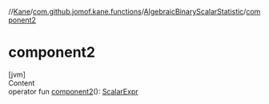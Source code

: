 //[Kane](../../index.md)/[com.github.jomof.kane.functions](../index.md)/[AlgebraicBinaryScalarStatistic](index.md)/[component2](component2.md)



# component2  
[jvm]  
Content  
operator fun [component2](component2.md)(): [ScalarExpr](../../com.github.jomof.kane/-scalar-expr/index.md)  



